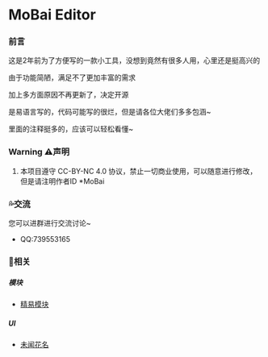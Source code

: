 # MoBai Editor

### 前言

这是2年前为了方便写的一款小工具，没想到竟然有很多人用，心里还是挺高兴的

由于功能简陋，满足不了更加丰富的需求

加上多方面原因不再更新了，决定开源

是易语言写的，代码可能写的很烂，但是请各位大佬们多多包涵~

里面的注释挺多的，应该可以轻松看懂~



### Warning ⚠️声明

1. 本项目遵守 CC-BY-NC 4.0 协议，禁止一切商业使用，可以随意进行修改，但是请注明作者ID   *MoBai



### 💦交流

您可以进群进行交流讨论~

- QQ:739553165

### 🔗相关

##### 模块

- [精易模块](https://ec.125.la/) 

##### UI

- [未闻花名](https://bbs.125.la/forum.php?mod=viewthread&tid=14421234)
